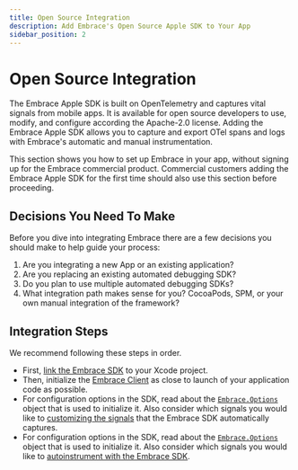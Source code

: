 ```yaml
---
title: Open Source Integration
description: Add Embrace's Open Source Apple SDK to Your App
sidebar_position: 2
---
```


# Open Source Integration

The Embrace Apple SDK is built on OpenTelemetry and captures vital signals from mobile apps. It is available for open source developers to use, modify, and configure according the Apache-2.0 license. Adding the Embrace Apple SDK allows you to capture and export OTel spans and logs with Embrace's automatic and manual instrumentation.

This section shows you how to set up Embrace in your app, without signing up for the Embrace commercial product. Commercial customers adding the Embrace Apple SDK for the first time should also use this section before proceeding.

## Decisions You Need To Make

Before you dive into integrating Embrace there are a few decisions you should make to help guide your process:

1. Are you integrating a new App or an existing application?
1. Are you replacing an existing automated debugging SDK?
1. Do you plan to use multiple automated debugging SDKs?
1. What integration path makes sense for you?  CocoaPods, SPM, or your own manual integration of the framework?

## Integration Steps

We recommend following these steps in order.

- First, [link the Embrace SDK](/ios//open-source/integration/linking-embrace.md) to your Xcode project.
- Then, initialize the [Embrace Client](/ios/open-source/integration/embrace-client.md) as close to launch of your application code as possible. 
- For configuration options in the SDK, read about the [`Embrace.Options`](/ios/open-source/integration/embrace-options.md) object that is used to initialize it. Also consider which signals you would like to [customizing the signals](/ios/open-source/integration/customizing-signals.md) that the Embrace SDK automatically captures.
- For configuration options in the SDK, read about the [`Embrace.Options`](/ios/open-source/integration/embrace-options.md) object that is used to initialize it. Also consider which signals you would like to [autoinstrument with the Embrace SDK](/ios/open-source/integration/customizing-signals.md).
